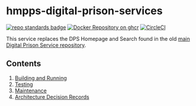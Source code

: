 # hmpps-digital-prison-services
[![repo standards badge](https://img.shields.io/badge/endpoint.svg?&style=flat&logo=github&url=https%3A%2F%2Foperations-engineering-reports.cloud-platform.service.justice.gov.uk%2Fapi%2Fv1%2Fcompliant_public_repositories%2Fhmpps-digital-prison-services)](https://operations-engineering-reports.cloud-platform.service.justice.gov.uk/public-report/hmpps-digital-prison-services "Link to report")
[![Docker Repository on ghcr](https://img.shields.io/badge/ghcr.io-repository-2496ED.svg?logo=docker)](https://ghcr.io/ministryofjustice/hmpps-digital-prison-services)
[![CircleCI](https://circleci.com/gh/ministryofjustice/hmpps-digital-prison-services/tree/main.svg?style=svg)](https://circleci.com/gh/ministryofjustice/hmpps-digital-prison-services)

This service replaces the DPS Homepage and Search found in the old
[main Digital Prison Service repository](https://github.com/ministryofjustice/digital-prison-services).

## Contents

1. [Building and Running](readme/building_and_running.md)
2. [Testing](readme/testing.md)
3. [Maintenance](readme/maintenance.md)
4. [Architecture Decision Records](architecture-decision-record/README.md)
